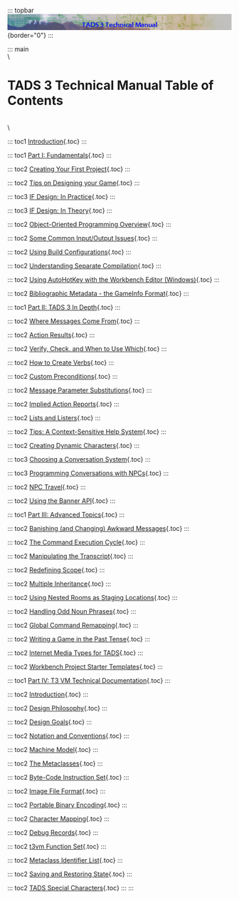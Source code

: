 ::: topbar
![](topbar.jpg){border="0"}
:::

::: main
\
\

# TADS 3 Technical Manual Table of Contents

\
\

::: toc1
[Introduction](intro.htm){.toc}
:::

::: toc1
[Part I: Fundamentals](fund.htm){.toc}
:::

::: toc2
[Creating Your First Project](t3start.htm){.toc}
:::

::: toc2
[Tips on Designing your Game](t3design.htm){.toc}
:::

::: toc3
[IF Design: In Practice](t3des1.htm){.toc}
:::

::: toc3
[IF Design: In Theory](t3des2.htm){.toc}
:::

::: toc2
[Object-Oriented Programming Overview](t3oop.htm){.toc}
:::

::: toc2
[Some Common Input/Output Issues](t3inout.htm){.toc}
:::

::: toc2
[Using Build Configurations](t3build_config.htm){.toc}
:::

::: toc2
[Understanding Separate Compilation](t3inc.htm){.toc}
:::

::: toc2
[Using AutoHotKey with the Workbench Editor
(Windows)](t3iautohot.htm){.toc}
:::

::: toc2
[Bibliographic Metadata - the GameInfo Format](gameinfo.htm){.toc}
:::

::: toc1
[Part II: TADS 3 In Depth](depth.htm){.toc}
:::

::: toc2
[Where Messages Come From](t3messages.htm){.toc}
:::

::: toc2
[Action Results](t3res.htm){.toc}
:::

::: toc2
[Verify, Check, and When to Use Which](t3verchk.htm){.toc}
:::

::: toc2
[How to Create Verbs](t3verb.htm){.toc}
:::

::: toc2
[Custom Preconditions](t3precond.htm){.toc}
:::

::: toc2
[Message Parameter Substitutions](t3msg.htm){.toc}
:::

::: toc2
[Implied Action Reports](t3imp_action.htm){.toc}
:::

::: toc2
[Lists and Listers](t3lister.htm){.toc}
:::

::: toc2
[Tips: A Context-Sensitive Help System](t3tips.htm){.toc}
:::

::: toc2
[Creating Dynamic Characters](t3actor.htm){.toc}
:::

::: toc3
[Choosing a Conversation System](convbkg.htm){.toc}
:::

::: toc3
[Programming Conversations with NPCs](t3conv.htm){.toc}
:::

::: toc2
[NPC Travel](t3npcTravel.htm){.toc}
:::

::: toc2
[Using the Banner API](t3banner.htm){.toc}
:::

::: toc1
[Part III: Advanced Topics](advtop.htm){.toc}
:::

::: toc2
[Banishing (and Changing) Awkward Messages](t3banish.htm){.toc}
:::

::: toc2
[The Command Execution Cycle](t3cycle.htm){.toc}
:::

::: toc2
[Manipulating the Transcript](t3transcript.htm){.toc}
:::

::: toc2
[Redefining Scope](t3scope.htm){.toc}
:::

::: toc2
[Multiple Inheritance](t3mi.htm){.toc}
:::

::: toc2
[Using Nested Rooms as Staging Locations](t3staging.htm){.toc}
:::

::: toc2
[Handling Odd Noun Phrases](t3odd_noun.htm){.toc}
:::

::: toc2
[Global Command Remapping](t3globalremap.htm){.toc}
:::

::: toc2
[Writing a Game in the Past Tense](t3past.htm){.toc}
:::

::: toc2
[Internet Media Types for TADS](mediatypes.htm){.toc}
:::

::: toc2
[Workbench Project Starter Templates](t3projectStarters.htm){.toc}
:::

::: toc1
[Part IV: T3 VM Technical Documentation](t3spec.htm){.toc}
:::

::: toc2
[Introduction](t3spec/intro.htm){.toc}
:::

::: toc2
[Design Philosophy](t3spec/philos.htm){.toc}
:::

::: toc2
[Design Goals](t3spec/goals.htm){.toc}
:::

::: toc2
[Notation and Conventions](t3spec/notation.htm){.toc}
:::

::: toc2
[Machine Model](t3spec/model.htm){.toc}
:::

::: toc2
[The Metaclasses](t3spec/metacl.htm){.toc}
:::

::: toc2
[Byte-Code Instruction Set](t3spec/opcode.htm){.toc}
:::

::: toc2
[Image File Format](t3spec/format.htm){.toc}
:::

::: toc2
[Portable Binary Encoding](t3spec/bincode.htm){.toc}
:::

::: toc2
[Character Mapping](t3spec/charmap.htm){.toc}
:::

::: toc2
[Debug Records](t3spec/debug.htm){.toc}
:::

::: toc2
[t3vm Function Set](t3spec/fnset_t3.htm){.toc}
:::

::: toc2
[Metaclass Identifier List](t3spec/metalist.htm){.toc}
:::

::: toc2
[Saving and Restoring State](t3spec/save.htm){.toc}
:::

::: toc2
[TADS Special Characters](t3spec/tadsspch.htm){.toc}
:::
:::
